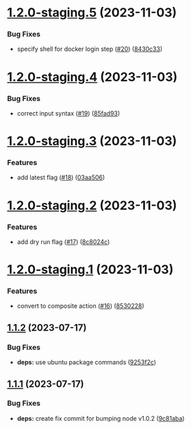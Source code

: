 # [1.2.0-staging.5](https://github.com/outoforbitdev/action-docker-publish/compare/v1.2.0-staging.4...v1.2.0-staging.5) (2023-11-03)


### Bug Fixes

* specify shell for docker login step ([#20](https://github.com/outoforbitdev/action-docker-publish/issues/20)) ([8430c33](https://github.com/outoforbitdev/action-docker-publish/commit/8430c33fad3a576e2194ca4f4a133f20c44cdac6))

# [1.2.0-staging.4](https://github.com/outoforbitdev/action-docker-publish/compare/v1.2.0-staging.3...v1.2.0-staging.4) (2023-11-03)


### Bug Fixes

* correct input syntax ([#19](https://github.com/outoforbitdev/action-docker-publish/issues/19)) ([85fad93](https://github.com/outoforbitdev/action-docker-publish/commit/85fad9316c11a99ea8d3db4c04cfd73fac589d0a))

# [1.2.0-staging.3](https://github.com/outoforbitdev/action-docker-publish/compare/v1.2.0-staging.2...v1.2.0-staging.3) (2023-11-03)


### Features

* add latest flag ([#18](https://github.com/outoforbitdev/action-docker-publish/issues/18)) ([03aa506](https://github.com/outoforbitdev/action-docker-publish/commit/03aa506a8b0da15e0a0f3b6a19a1fb27a6840189))

# [1.2.0-staging.2](https://github.com/outoforbitdev/action-docker-publish/compare/v1.2.0-staging.1...v1.2.0-staging.2) (2023-11-03)


### Features

* add dry run flag ([#17](https://github.com/outoforbitdev/action-docker-publish/issues/17)) ([8c8024c](https://github.com/outoforbitdev/action-docker-publish/commit/8c8024cab183c5a183ad2572cecf77b63d2c5463))

# [1.2.0-staging.1](https://github.com/outoforbitdev/action-docker-publish/compare/v1.1.2...v1.2.0-staging.1) (2023-11-03)


### Features

* convert to composite action ([#16](https://github.com/outoforbitdev/action-docker-publish/issues/16)) ([8530228](https://github.com/outoforbitdev/action-docker-publish/commit/8530228d7a36efd0b3b5ddb5e52b1314cd0ba139))

## [1.1.2](https://github.com/outoforbitdev/action-docker-publish/compare/v1.1.1...v1.1.2) (2023-07-17)


### Bug Fixes

* **deps:** use ubuntu package commands ([9253f2c](https://github.com/outoforbitdev/action-docker-publish/commit/9253f2cd4f654f4fe875ffa91592a346bcb2a7cb))

## [1.1.1](https://github.com/outoforbitdev/action-docker-publish/compare/v1.1.0...v1.1.1) (2023-07-17)


### Bug Fixes

* **deps:** create fix commit for bumping node v1.0.2 ([9c81aba](https://github.com/outoforbitdev/action-docker-publish/commit/9c81aba4aa956088df520f966d5de89b8bd085eb))
